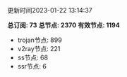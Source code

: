 更新时间2023-01-22 13:14:37

**总订阅: 73**
**总节点: 2370**
**有效节点: 1194**
- trojan节点: 899
- v2ray节点: 221
- ss节点: 68
- ssr节点: 6
